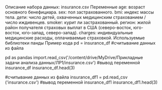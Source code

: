 Описание набора данных: insurance.csv
Переменные
age: возраст основного бенефициара.
sex: пол застрахованного.
bmi: индекс массы тела.
дети: число детей, охваченных медицинским страхованием / число иждивенцев.
smoker: курит ли застрахованный.
регион: жилой район получателя страховых выплат в США (северо-восток, юго-восток, юго-запад, северо-запад).
charges: индивидуальные медицинские расходы, оплачиваемые страховкой.
Используемые библиотеки
панды
Пример кода
pd = insurance_df #считывание данных из файла 

pd
as pandas import.read_csv('/content/drive/MyDrive/Прикладные задачи анализа данных/ЛР1/insurance.csv') 
#вывод переменной insurance_df insurance_df.head(3) 
 
#считывание данных из файла 
insurance_df1 = pd.read_csv ('insurance.csv') 
#вывод переменной insurance_df1 insurance_df1.head(3)
